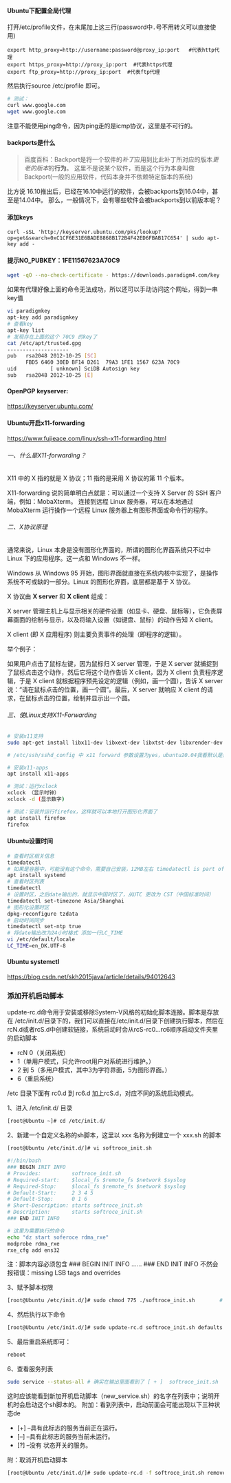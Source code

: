 #### Ubuntu下配置全局代理

打开/etc/profile文件，在末尾加上这三行(password中`.`号不用转义可以直接使用)

```
export http_proxy=http://username:password@proxy_ip:port   #代表http代理
export https_proxy=http://proxy_ip:port  #代表https代理
export ftp_proxy=http://proxy_ip:port  #代表ftp代理
```

然后执行source /etc/profile 即可。

```bash
# 测试：
curl www.google.com
wget www.google.com
```

注意不能使用ping命令，因为ping走的是icmp协议，这里是不可行的。



#### backports是什么

> 百度百科：Backport是将一个软件的*补丁*应用到比此补丁所对应的版本*更老的版本*的**行为**。
> 这里不是说某个软件，而是这个行为本身叫做Backport(一般的应用软件，代码本身并不依赖特定版本的系统)

比方说 16.10推出后，已经在16.10中运行的软件，会被backports到16.04中，甚至是14.04中。
那么，一般情况下，会有哪些软件会被backports到以前版本呢？



#### 添加keys

```
curl -sSL 'http://keyserver.ubuntu.com/pks/lookup?op=get&search=0xC1CF6E31E6BADE8868B172B4F42ED6FBAB17C654' | sudo apt-key add -
```



#### 提示NO_PUBKEY：1FE11567623A70C9

```bash
wget -qO --no-check-certificate - https://downloads.paradigm4.com/key | sudo apt-key add -
```

如果有代理好像上面的命令无法成功，所以还可以手动访问这个网址，得到一串key值

```bash
vi paradigmkey
apt-key add paradigmkey
# 查看key
apt-key list
# 发现存在上面的这个 70C9 的key了
cat /etc/apt/trusted.gpg
--------------------
pub   rsa2048 2012-10-25 [SC]
      FBD5 6460 30ED BF14 D261  79A3 1FE1 1567 623A 70C9
uid           [ unknown] SciDB Autosign key
sub   rsa2048 2012-10-25 [E]
```



#### OpenPGP keyserver:

https://keyserver.ubuntu.com/



#### Ubuntu开启x11-forwarding

https://www.fujieace.com/linux/ssh-x11-forwarding.html



###### 一、什么是X11-forwarding？

X11 中的 X 指的就是 X 协议；11 指的是采用 X 协议的第 11 个版本。

X11-forwarding 说的简单明白点就是：可以通过一个支持 X Server 的 SSH 客户端，例如：MobaXterm。 连接到远程 Linux 服务器，可以在本地通过 MobaXterm 运行操作一个远程 Linux 服务器上有图形界面或命令行的程序。



###### 二、X协议原理

通常来说，Linux 本身是没有图形化界面的，所谓的图形化界面系统只不过中 Linux 下的应用程序。这一点和 Windows 不一样。

Windows 从 Windows 95 开始，图形界面就直接在系统内核中实现了，是操作系统不可或缺的一部分。Linux 的图形化界面，底层都是基于 X 协议。

X 协议由 **X server** 和 **X client** 组成：

X server 管理主机上与显示相关的硬件设置（如显卡、硬盘、鼠标等），它负责屏幕画面的绘制与显示，以及将输入设置（如键盘、鼠标）的动作告知 X client。

X client (即 X 应用程序) 则主要负责事件的处理（即程序的逻辑）。

举个例子：

如果用户点击了鼠标左键，因为鼠标归 X server 管理，于是 X server 就捕捉到了鼠标点击这个动作，然后它将这个动作告诉 X client，因为 X client 负责程序逻辑，于是 X client 就根据程序预先设定的逻辑（例如，画一个圆），告诉 X server 说：“请在鼠标点击的位置，画一个圆”。最后，X server 就响应 X client 的请求，在鼠标点击的位置，绘制并显示出一个圆。



###### 三、使Linux支持X11-Forwarding

```bash
# 安装x11支持 
sudo apt-get install libx11-dev libxext-dev libxtst-dev libxrender-dev libxmu-dev libxmuu-dev

# /etc/ssh/sshd_config 中 x11 forward 参数设置为yes，ubuntu20.04我看默认是开启了的

# 安装x11-apps
apt install x11-apps

# 测试：运行xclock
xclock （显示时钟）
xclock -d (显示数字)

# 测试：安装并运行firefox，这样就可以本地打开图形化界面了
apt install firefox
firefox
```



#### Ubuntu设置时间

```bash
# 查看时区相关信息
timedatectl
# 如果是容器中，可能没有这个命令，需要自己安装，12MB左右 timedatectl is part of systemd package.
apt install systemd
# 查看时区列表
timedatectl 
# 设置时区，之后date输出的，就显示中国时区了，从UTC 更改为 CST（中国标准时间）
timedatectl set-timezone Asia/Shanghai
# 图形化设置时区
dpkg-reconfigure tzdata
# 启动时间同步
timedatectl set-ntp true
# 将date输出改为24小时格式 添加一行LC_TIME
vi /etc/default/locale
LC_TIME=en_DK.UTF-8
```



#### Ubuntu systemctl

https://blog.csdn.net/skh2015java/article/details/94012643



### 添加开机启动脚本

update-rc.d命令用于安装或移除System-V风格的初始化脚本连接。脚本是存放在 /etc/init.d/目录下的，我们可以直接在/etc/init.d/目录下创建执行脚本，然后在rcN.d或者rcS.d中创建软链接，系统启动时会从rcS-rc0…rc6顺序启动文件夹里的启动脚本

- rcN 0（关闭系统） 
- 1（单用户模式，只允许root用户对系统进行维护。） 
- 2 到 5（多用户模式，其中3为字符界面，5为图形界面。） 
- 6（重启系统）

/etc 目录下面有 rc0.d 到 rc6.d 加上rcS.d，对应不同的系统启动模式。




1、进入 /etc/init.d/ 目录

```bash
[root@Ubuntu ~]# cd /etc/init.d/
```

2、新建一个自定义名称的sh脚本，这里以 xxx 名称为例建立一个 xxx.sh 的脚本

```bash
[root@Ubuntu /etc/init.d/]# vi softroce_init.sh
```

```bash
#!/bin/bash
### BEGIN INIT INFO
# Provides:          softroce_init.sh
# Required-start:    $local_fs $remote_fs $network $syslog
# Required-Stop:     $local_fs $remote_fs $network $syslog
# Default-Start:     2 3 4 5
# Default-Stop:      0 1 6
# Short-Description: starts softroce_init.sh
# Description:       starts softroce_init.sh
### END INIT INFO

# 这里为需要执行的命令
echo "dz start soferoce rdma_rxe"
modprobe rdma_rxe
rxe_cfg add ens32
```


注：脚本内容必须包含 ### BEGIN INIT INFO   ......    ### END INIT INFO   不然会报错误：missing LSB tags and overrides

3、赋予脚本权限

```bash
[root@Ubuntu /etc/init.d/]# sudo chmod 775 ./softroce_init.sh        # xxx为你的脚本文件名 
```

4、然后执行以下命令

```bash
[root@Ubuntu /etc/init.d/]# sudo update-rc.d softroce_init.sh defaults 90        # xxx为你的脚本文件名
```

5、最后重启系统即可：

```bash
reboot
```

6、查看服务列表

```bash
sudo service --status-all # 确实在输出里面看到了 [ + ]  softroce_init.sh
```

这时应该能看到新加开机启动脚本（new_service.sh）的名字在列表中；说明开机时会启动这个sh脚本的。
附加：看到列表中，启动前面会可能出现以下三种状态de

- [+] –具有此标志的服务当前正在运行。
- [–] –具有此标志的服务当前未运行。
- [?] –没有 状态开关的服务。



附：取消开机启动脚本

```bash
[root@Ubuntu /etc/init.d/]# sudo update-rc.d -f softroce_init.sh remove         # 移除脚本，XXX为你的脚本文件名
```
